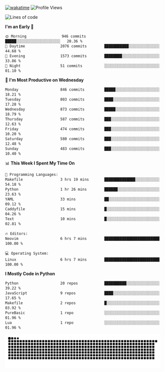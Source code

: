 [![wakatime](https://wakatime.com/badge/user/b920b284-3cde-4cd4-b72e-f7f22d050b16.svg)](https://wakatime.com/@b920b284-3cde-4cd4-b72e-f7f22d050b16)
![Profile Views](http://img.shields.io/badge/Profile%20Views-4586-blue)
<!--START_SECTION:waka-->
![Lines of code](https://img.shields.io/badge/From%20Hello%20World%20I%27ve%20Written-6.4%20million%20lines%20of%20code-blue)

**I'm an Early 🐤** 

```text
🌞 Morning                946 commits         █████░░░░░░░░░░░░░░░░░░░░   20.36 % 
🌆 Daytime                2076 commits        ███████████░░░░░░░░░░░░░░   44.68 % 
🌃 Evening                1573 commits        ████████░░░░░░░░░░░░░░░░░   33.86 % 
🌙 Night                  51 commits          ░░░░░░░░░░░░░░░░░░░░░░░░░   01.10 % 
```
📅 **I'm Most Productive on Wednesday** 

```text
Monday                   846 commits         █████░░░░░░░░░░░░░░░░░░░░   18.21 % 
Tuesday                  803 commits         ████░░░░░░░░░░░░░░░░░░░░░   17.28 % 
Wednesday                873 commits         █████░░░░░░░░░░░░░░░░░░░░   18.79 % 
Thursday                 587 commits         ███░░░░░░░░░░░░░░░░░░░░░░   12.63 % 
Friday                   474 commits         ███░░░░░░░░░░░░░░░░░░░░░░   10.20 % 
Saturday                 580 commits         ███░░░░░░░░░░░░░░░░░░░░░░   12.48 % 
Sunday                   483 commits         ███░░░░░░░░░░░░░░░░░░░░░░   10.40 % 
```


📊 **This Week I Spent My Time On** 

```text
💬 Programming Languages: 
Makefile                 3 hrs 19 mins       ██████████████░░░░░░░░░░░   54.18 % 
Python                   1 hr 26 mins        ██████░░░░░░░░░░░░░░░░░░░   23.63 % 
YAML                     33 mins             ██░░░░░░░░░░░░░░░░░░░░░░░   09.12 % 
Caddyfile                15 mins             █░░░░░░░░░░░░░░░░░░░░░░░░   04.26 % 
Text                     10 mins             █░░░░░░░░░░░░░░░░░░░░░░░░   02.81 % 

🔥 Editors: 
Neovim                   6 hrs 7 mins        █████████████████████████   100.00 % 

💻 Operating System: 
Linux                    6 hrs 7 mins        █████████████████████████   100.00 % 
```

**I Mostly Code in Python** 

```text
Python                   20 repos            ██████████░░░░░░░░░░░░░░░   39.22 % 
JavaScript               9 repos             ████░░░░░░░░░░░░░░░░░░░░░   17.65 % 
Makefile                 2 repos             █░░░░░░░░░░░░░░░░░░░░░░░░   03.92 % 
PureBasic                1 repo              ░░░░░░░░░░░░░░░░░░░░░░░░░   01.96 % 
Lua                      1 repo              ░░░░░░░░░░░░░░░░░░░░░░░░░   01.96 % 
```




<!--END_SECTION:waka-->
![Snake animation](https://raw.githubusercontent.com/timmypidashev/timmypidashev/main/commits.svg)
